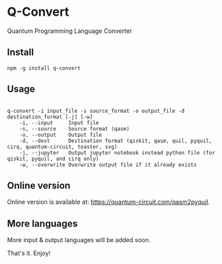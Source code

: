 # Q-Convert

Quantum Programming Language Converter

## Install

```
npm -g install q-convert
```

## Usage

```

q-convert -i input_file -s source_format -o output_file -d destination_format [-j] [-w]
    -i, --input     Input file
    -s, --source    Source format (qasm)
    -o, --output    Output file
    -d, --dest      Destination format (qiskit, qasm, quil, pyquil, cirq, quantum-circuit, toaster, svg)
    -j, --jupyter   Output jupyter notebook instead python file (for qiskit, pyquil, and cirq only)
    -w, --overwrite Overwrite output file if it already exists

```

## Online version

Online version is available at: <a href="https://quantum-circuit.com/qasm2pyquil" target="_blank">https://quantum-circuit.com/qasm2pyquil</a>.


## More languages

More input & output languages will be added soon.


That's it. Enjoy!
